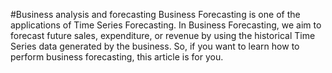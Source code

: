 #Business analysis and forecasting
Business Forecasting is one of the applications of Time Series Forecasting. In Business Forecasting, we aim to forecast future sales, expenditure, or revenue by using the historical Time Series data generated by the business. So, if you want to learn how to perform business forecasting, this article is for you.

